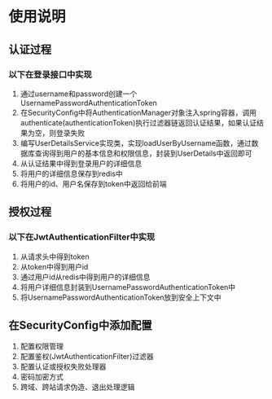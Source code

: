 # 使用说明
## 认证过程
### 以下在登录接口中实现
1. 通过username和password创建一个UsernamePasswordAuthenticationToken
2. 在SecurityConfig中将AuthenticationManager对象注入spring容器，调用authenticate(authenticationToken)执行过滤器链返回认证结果，如果认证结果为空，则登录失败
3. 编写UserDetailsService实现类，实现loadUserByUsername函数，通过数据库查询得到用户的基本信息和权限信息，封装到UserDetails中返回即可
4. 从认证结果中得到登录用户的详细信息
5. 将用户的详细信息保存到redis中
6. 将用户的id、用户名保存到token中返回给前端

## 授权过程
### 以下在JwtAuthenticationFilter中实现
1. 从请求头中得到token
2. 从token中得到用户id
3. 通过用户id从redis中得到用户的详细信息
4. 将用户详细信息封装到UsernamePasswordAuthenticationToken中
5. 将UsernamePasswordAuthenticationToken放到安全上下文中

## 在SecurityConfig中添加配置
1. 配置权限管理
2. 配置鉴权(JwtAuthenticationFilter)过滤器
3. 配置认证或授权失败处理器
4. 密码加密方式
5. 跨域、跨站请求伪造、退出处理逻辑